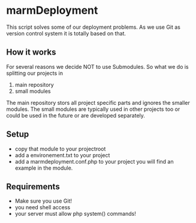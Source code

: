 marmDeployment
==============
This script solves some of our deployment problems.
As we use Git as version control system it is totally
based on that. 

How it works
------------
For several reasons we decide NOT to use Submodules.
So what we do is splitting our projects in

1.    main repository
2.    small modules

The main repository stors all project specific parts and ignores the smaller modules.
The small modules are typically used in other projects too or could be used 
in the future or are developed separately.

Setup
-----
*    copy that module to your projectroot
*    add a environement.txt to your project
*    add a marmdeployment.conf.php to your project
     you will find an example in the module.
	 
Requirements
------------
*    Make sure you use Git!
*    you need shell access
*    your server must allow php system() commands!